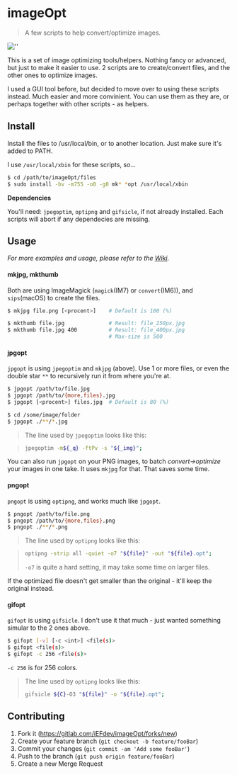 # imageOpt

> A few scripts to help convert/optimize images.

![''][license]

This is a set of image optimizing tools/helpers. Nothing fancy or advanced, but just to make it easier to use. 2 scripts are to create/convert files, and the other ones to optimize images.

I used a GUI tool before, but decided to move over to using these scripts instead. Much easier and more convinient. You can use them as they are, or perhaps together with other scripts - as helpers.


## Install

Install the files to /usr/local/bin, or to another location. Just make sure it's added to PATH.

I use `/usr/local/xbin` for these scripts, so...

```bash
$ cd /path/to/imageOpt/files
$ sudo install -bv -m755 -o0 -g0 mk* *opt /usr/local/xbin
```

**Dependencies**

You'll need: `jpegoptim`, `optipng` and `gifsicle`, if not already installed. Each scripts will abort if any dependecies are missing.


## Usage

_For more examples and usage, please refer to the [Wiki][wiki]._


#### mkjpg, mkthumb

Both are using ImageMagick (`magick`(IM7) or `convert`(IM6)), and `sips`(macOS) to create the files.

```bash
$ mkjpg file.png [<procent>]    # Default is 100 (%)

$ mkthumb file.jpg              # Result: file_250px.jpg
$ mkthumb file.jpg 400          # Result: file_400px.jpg
                                # Max-size is 500
```


#### jpgopt

`jpgopt` is using `jpegoptim` and `mkjpg` (above). Use 1 or more files, or even the double star `**` to recursively run it from where you're at.

```bash
$ jpgopt /path/to/file.jpg
$ jpgopt /path/to/{more,files}.jpg
$ jpgopt [<procent>] files.jpg  # Default is 80 (%)
```
```bash
$ cd /some/image/folder
$ jpgopt ./**/*.jpg
```

> The line used by `jpegoptim` looks like this:

> ```bash
> jpegoptim -m${_q} -ftPv -s "${_img}";
> ```

You can also run `jpgopt` on your PNG images, to batch _convert->optimize_ your images in one take. It uses `mkjpg` for that. That saves some time.


#### pngopt

`pngopt` is using `optipng`, and works much like `jpgopt`.

```bash
$ pngopt /path/to/file.png
$ pngopt /path/to/{more,files}.png
$ pngopt ./**/*.png
```

> The line used by `optipng` looks like this:

> ```bash
> optipng -strip all -quiet -o7 "${file}" -out "${file}.opt";
> ```
>
> `-o7` is quite a hard setting, it may take some time on larger files.

If the optimized file doesn't get smaller than the original - it'll keep the original instead.


#### gifopt

`gifopt` is using `gifsicle`. I don't use it that much - just wanted something simular to the 2 ones above.

```bash
$ gifopt [-v] [-c <int>] <file(s)>
$ gifopt <file(s)>
$ gifopt -c 256 <file(s)>
```
`-c 256` is for 256 colors.

> The line used by `optipng` looks like this:
>
> ```bash
> gifsicle ${C}-O3 "${file}" -o "${file}.opt";
> ```


## Contributing

1. Fork it (<https://gitlab.com/iEFdev/imageOpt/forks/new>)
2. Create your feature branch (`git checkout -b feature/fooBar`)
3. Commit your changes (`git commit -am 'Add some fooBar'`)
4. Push to the branch (`git push origin feature/fooBar`)
5. Create a new Merge Request


<!-- Markdown link & img dfn's -->
[license]: https://img.shields.io/badge/License-WTFPL-778899.svg?style=plastic
[wiki]: wikis/
